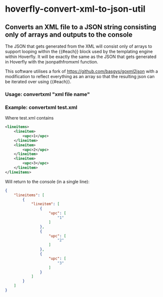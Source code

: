 # hoverfly-convert-xml-to-json-util
## Converts an XML file to a JSON string consisting only of arrays and outputs to the console

The JSON that gets generated from the XML will consist only of arrays to support looping within the {{#each}} block used by the templating engine within Hoverfly. It will be exactly the same as the JSON that gets generated in Hoverfly with the jsonpathfromxml function.

This software utilises a fork of https://github.com/basgys/goxml2json with a modification to reflect everything as an array so that the resulting json can be iterated over using {{#each}}.

### Usage: convertxml "xml file name"

### Example: convertxml test.xml

Where test.xml contains
```XML
<lineitems>
    <lineitem>
        <upc>1</upc>
    </lineitem>
    <lineitem>
        <upc>2</upc>
    </lineitem>
    <lineitem>
        <upc>3</upc>
    </lineitem>
</lineitems>
```

Will return to the console (in a single line):

```JSON
{
    "lineitems": [
        {
            "lineitem": [
                {
                    "upc": [
                        "1"
                    ]
                },
                {
                    "upc": [
                        "2"
                    ]
                },
                {
                    "upc": [
                        "3"
                    ]
                }
            ]
        }
    ]
}
```
